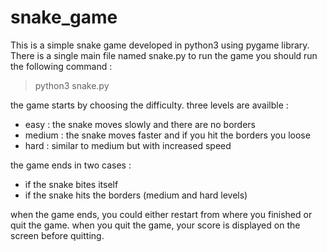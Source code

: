 # snake_game
This is a simple snake game developed in python3 using pygame library.
There is a single main file named snake.py
to run the game you should run the following command : 
> python3 snake.py

the game starts by choosing the difficulty. three levels are availble : 
  - easy : the snake moves slowly and there are no borders
  - medium : the snake moves faster and if you hit the borders you loose
  - hard : similar to medium but with increased speed
 
 the game ends in two cases : 
  - if the snake bites itself
  - if the snake hits the borders (medium and hard levels)
 
 when the game ends, you could either restart from where you finished or quit the game. when you quit the game, your score is displayed on the screen before quitting.
